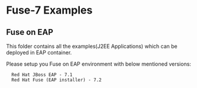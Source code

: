 # Fuse-7 Examples

## Fuse on EAP

This folder contains all the examples(J2EE Applications) which can be deployed in EAP container.

Please setup you Fuse on EAP environment with below mentioned versions:

```
  Red Hat JBoss EAP - 7.1 
  Red Hat Fuse (EAP installer) - 7.2
```
